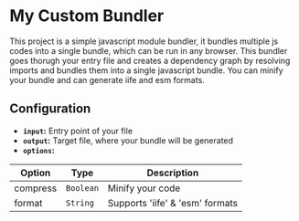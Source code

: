# My Custom Bundler

This project is a simple javascript module bundler, it bundles multiple js codes into a single bundle, which can be run in any browser. This bundler goes thorugh your entry file and creates a dependency graph by resolving imports and bundles them into a single javascript bundle. You can minify your bundle and can generate iife and esm formats.

## Configuration

- **<code>input</code>:** Entry point of your file
- **<code>output</code>:** Target file, where your bundle will be generated
- **<code>options</code>:**

| Option   | Type                 | Description                     |
| -------- | -------------------- | ------------------------------- |
| compress | <code>Boolean</code> | Minify your code                |
| format   | <code>String</code>  | Supports 'iife' & 'esm' formats |
